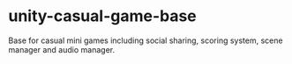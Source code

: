 # unity-casual-game-base
Base for casual mini games including social sharing, scoring system, scene manager and audio manager.
